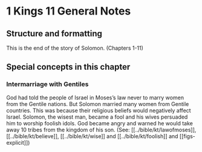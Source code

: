 # 1 Kings 11 General Notes
## Structure and formatting

This is the end of the story of Solomon. (Chapters 1-11)

## Special concepts in this chapter

### Intermarriage with Gentiles
God had told the people of Israel in Moses’s law never to marry women from the Gentile nations. But Solomon married many women from Gentile countries. This was because their religious beliefs would negatively affect Israel. Solomon, the wisest man, became a fool and his wives persuaded him to worship foolish idols. God became angry and warned he would take away 10 tribes from the kingdom of his son. (See: [[../bible/kt/lawofmoses]], [[../bible/kt/believe]], [[../bible/kt/wise]] and [[../bible/kt/foolish]] and [[figs-explicit]])